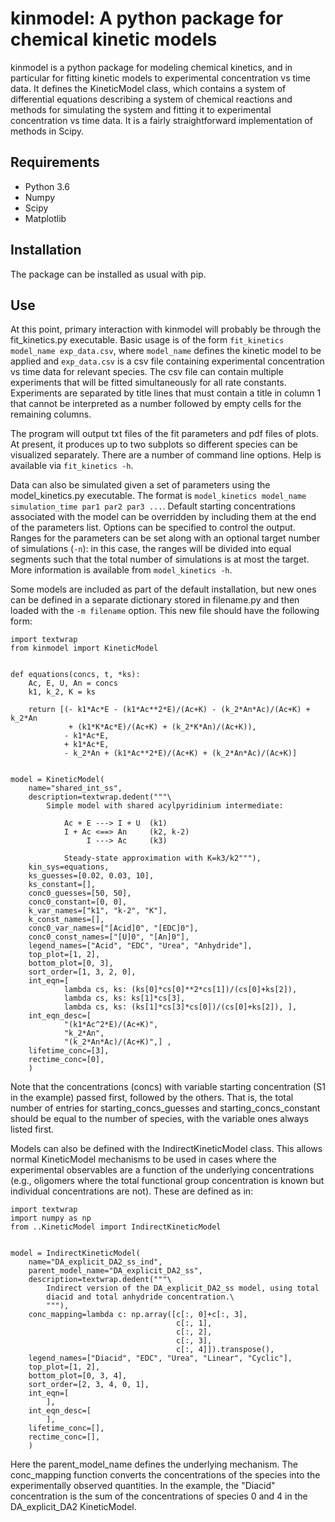 # kinmodel: A python package for chemical kinetic models

kinmodel is a python package for modeling chemical kinetics, and in particular for fitting kinetic models to experimental concentration vs time data. It defines the KineticModel class, which contains a system of differential equations describing a system of chemical reactions and methods for simulating the system and fitting it to experimental concentration vs time data. It is a fairly straightforward implementation of methods in Scipy.

## Requirements

- Python 3.6
- Numpy
- Scipy
- Matplotlib

## Installation

The package can be installed as usual with pip.

## Use

At this point, primary interaction with kinmodel will probably be through the fit_kinetics.py executable. Basic usage is of the form `fit_kinetics model_name exp_data.csv`, where `model_name` defines the kinetic model to be applied and `exp_data.csv` is a csv file containing experimental concentration vs time data for relevant species. The csv file can contain multiple experiments that will be fitted simultaneously for all rate constants. Experiments are separated by title lines that must contain a title in column 1 that cannot be interpreted as a number followed by empty cells for the remaining columns.

The program will output txt files of the fit parameters and pdf files of plots. At present, it produces up to two subplots so different species can be visualized separately. There are a number of command line options. Help is available via `fit_kinetics -h`.

Data can also be simulated given a set of parameters using the model_kinetics.py executable. The format is `model_kinetics model_name simulation_time par1 par2 par3 ...`. Default starting concentrations associated with the model can be overridden by including them at the end of the parameters list. Options can be specified to control the output. Ranges for the parameters can be set along with an optional target number of simulations (`-n`): in this case, the ranges will be divided into equal segments such that the total number of simulations is at most the target. More information is available from `model_kinetics -h`.

Some models are included as part of the default installation, but new ones can be defined in a separate dictionary stored in filename.py and then loaded with the `-m filename` option. This new file should have the following form:

```
import textwrap
from kinmodel import KineticModel


def equations(concs, t, *ks):
    Ac, E, U, An = concs
    k1, k_2, K = ks

    return [(- k1*Ac*E - (k1*Ac**2*E)/(Ac+K) - (k_2*An*Ac)/(Ac+K) + k_2*An
             + (k1*K*Ac*E)/(Ac+K) + (k_2*K*An)/(Ac+K)),
            - k1*Ac*E,
            + k1*Ac*E,
            - k_2*An + (k1*Ac**2*E)/(Ac+K) + (k_2*An*Ac)/(Ac+K)]


model = KineticModel(
    name="shared_int_ss",
    description=textwrap.dedent("""\
        Simple model with shared acylpyridinium intermediate:

            Ac + E ---> I + U  (k1)
            I + Ac <==> An     (k2, k-2)
                 I ---> Ac     (k3)

            Steady-state approximation with K=k3/k2"""),
    kin_sys=equations,
    ks_guesses=[0.02, 0.03, 10],
    ks_constant=[],
    conc0_guesses=[50, 50],
    conc0_constant=[0, 0],
    k_var_names=["k1", "k-2", "K"],
    k_const_names=[],
    conc0_var_names=["[Acid]0", "[EDC]0"],
    conc0_const_names=["[U]0", "[An]0"],
    legend_names=["Acid", "EDC", "Urea", "Anhydride"],
    top_plot=[1, 2],
    bottom_plot=[0, 3],
    sort_order=[1, 3, 2, 0],
    int_eqn=[
            lambda cs, ks: (ks[0]*cs[0]**2*cs[1])/(cs[0]+ks[2]),
            lambda cs, ks: ks[1]*cs[3],
            lambda cs, ks: (ks[1]*cs[3]*cs[0])/(cs[0]+ks[2]), ],
    int_eqn_desc=[
            "(k1*Ac^2*E)/(Ac+K)",
            "k_2*An",
            "(k_2*An*Ac)/(Ac+K)",] ,
    lifetime_conc=[3],
    rectime_conc=[0],
    )

```

Note that the concentrations (concs) with variable starting concentration (S1 in the example) passed first, followed by the others. That is, the total number of entries for starting_concs_guesses and starting_concs_constant should be equal to the number of species, with the variable ones always listed first.

Models can also be defined with the IndirectKineticModel class. This allows normal KineticModel mechanisms to be used in cases where the experimental observables are a function of the underlying concentrations (e.g., oligomers where the total functional group concentration is known but individual concentrations are not). These are defined as in:

```
import textwrap
import numpy as np
from ..KineticModel import IndirectKineticModel


model = IndirectKineticModel(
    name="DA_explicit_DA2_ss_ind",
    parent_model_name="DA_explicit_DA2_ss",
    description=textwrap.dedent("""\
        Indirect version of the DA_explicit_DA2_ss model, using total
        diacid and total anhydride concentration.\
        """),
    conc_mapping=lambda c: np.array([c[:, 0]+c[:, 3],
                                     c[:, 1],
                                     c[:, 2],
                                     c[:, 3],
                                     c[:, 4]]).transpose(),
    legend_names=["Diacid", "EDC", "Urea", "Linear", "Cyclic"],
    top_plot=[1, 2],
    bottom_plot=[0, 3, 4],
    sort_order=[2, 3, 4, 0, 1],
    int_eqn=[
        ],
    int_eqn_desc=[
        ],
    lifetime_conc=[],
    rectime_conc=[],
    )
```

Here the parent_model_name defines the underlying mechanism. The conc_mapping function converts the concentrations of the species into the experimentally observed quantities. In the example, the "Diacid" concentration is the sum of the concentrations of species 0 and 4 in the DA_explicit_DA2 KineticModel.

